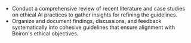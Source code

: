 - Conduct a comprehensive review of recent literature and case studies on ethical AI practices to gather insights for refining the guidelines.
- Organize and document findings, discussions, and feedback systematically into cohesive guidelines that ensure alignment with Boiron's ethical objectives.